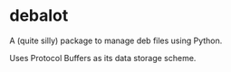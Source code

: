 ﻿debalot
=======

A (quite silly) package to manage deb files using Python.

Uses Protocol Buffers as its data storage scheme.
